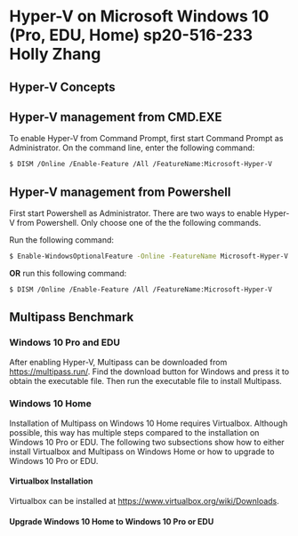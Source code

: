 # Hyper-V on Microsoft Windows 10 (Pro, EDU, Home) sp20-516-233 Holly Zhang

## Hyper-V Concepts



## Hyper-V management from CMD.EXE

To enable Hyper-V from Command Prompt, first start Command Prompt as 
Administrator. On the command line, enter the following command:

```bash
$ DISM /Online /Enable-Feature /All /FeatureName:Microsoft-Hyper-V
```

## Hyper-V management from Powershell

First start Powershell as Administrator. There are two ways to enable Hyper-V 
from Powershell. Only choose one of the the following commands. 

Run the following command:
 
```bash
$ Enable-WindowsOptionalFeature -Online -FeatureName Microsoft-Hyper-V -All
```

**OR** run this following command:

```bash
$ DISM /Online /Enable-Feature /All /FeatureName:Microsoft-Hyper-V
```

## Multipass Benchmark

### Windows 10 Pro and EDU

After enabling Hyper-V, Multipass can be downloaded from  
<https://multipass.run/>. Find the download button for Windows and press it to 
obtain the executable file. Then run the executable file to install Multipass.  

### Windows 10 Home

Installation of Multipass on Windows 10 Home requires Virtualbox. Although 
possible, this way has multiple steps compared to the installation on Windows 10 
Pro or EDU. The following two subsections show how to either install Virtualbox 
and Multipass on Windows Home or how to upgrade to Windows 10 Pro or EDU. 

#### Virtualbox Installation

Virtualbox can be installed at <https://www.virtualbox.org/wiki/Downloads>.

#### Upgrade Windows 10 Home to Windows 10 Pro or EDU

